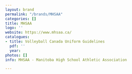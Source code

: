 ```yaml
---
layout: brand
permalink: "/brands/MHSAA"
categories: []
title: MHSAA
logo: ''
website: https://www.mhsaa.ca/
catalogues:
- title: Volleyball Canada Uniform Guidelines
  pdf: ''
  year: 
photos: []
info: MHSAA - Manitoba High School Athletic Association

---
```


